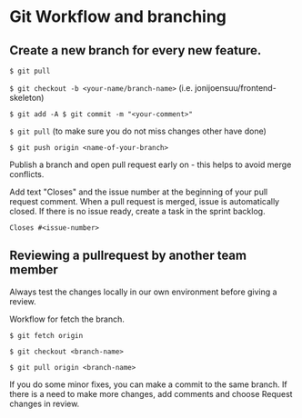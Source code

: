 # Git Workflow and branching

## Create a new branch for every new feature. 

`$ git pull` 

`$ git checkout -b <your-name/branch-name>` (i.e. jonijoensuu/frontend-skeleton)

`$ git add -A $ git commit -m "<your-comment>"` 

`$ git pull`   (to make sure you do not miss changes other have done)

`$ git push origin <name-of-your-branch>`

Publish a branch and open pull request early on - this helps to avoid merge conflicts.

Add text "Closes" and the issue number at the beginning of your pull request comment. When a pull request is merged, issue is automatically closed. If there is no issue ready, create a task in the sprint backlog.

`Closes #<issue-number>`

## Reviewing a pullrequest by another team member

Always test the changes locally in our own environment before giving a review.

Workflow for fetch the branch.

`$ git fetch origin` 

`$ git checkout <branch-name>` 

`$ git pull origin <branch-name>`

If you do some minor fixes, you can make a commit to the same branch.
If there is a need to make more changes, add comments and choose Request changes in review.





